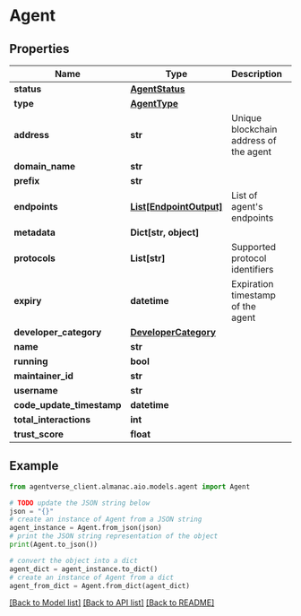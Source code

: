# Agent


## Properties

Name | Type | Description | Notes
------------ | ------------- | ------------- | -------------
**status** | [**AgentStatus**](AgentStatus.md) |  | 
**type** | [**AgentType**](AgentType.md) |  | 
**address** | **str** | Unique blockchain address of the agent | 
**domain_name** | **str** |  | [optional] 
**prefix** | **str** |  | [optional] 
**endpoints** | [**List[EndpointOutput]**](EndpointOutput.md) | List of agent&#39;s endpoints | 
**metadata** | **Dict[str, object]** |  | [optional] 
**protocols** | **List[str]** | Supported protocol identifiers | 
**expiry** | **datetime** | Expiration timestamp of the agent | 
**developer_category** | [**DeveloperCategory**](DeveloperCategory.md) |  | [optional] 
**name** | **str** |  | [optional] 
**running** | **bool** |  | [optional] 
**maintainer_id** | **str** |  | [optional] 
**username** | **str** |  | [optional] 
**code_update_timestamp** | **datetime** |  | [optional] 
**total_interactions** | **int** |  | [optional] 
**trust_score** | **float** |  | [optional] 

## Example

```python
from agentverse_client.almanac.aio.models.agent import Agent

# TODO update the JSON string below
json = "{}"
# create an instance of Agent from a JSON string
agent_instance = Agent.from_json(json)
# print the JSON string representation of the object
print(Agent.to_json())

# convert the object into a dict
agent_dict = agent_instance.to_dict()
# create an instance of Agent from a dict
agent_from_dict = Agent.from_dict(agent_dict)
```
[[Back to Model list]](../README.md#documentation-for-models) [[Back to API list]](../README.md#documentation-for-api-endpoints) [[Back to README]](../README.md)


